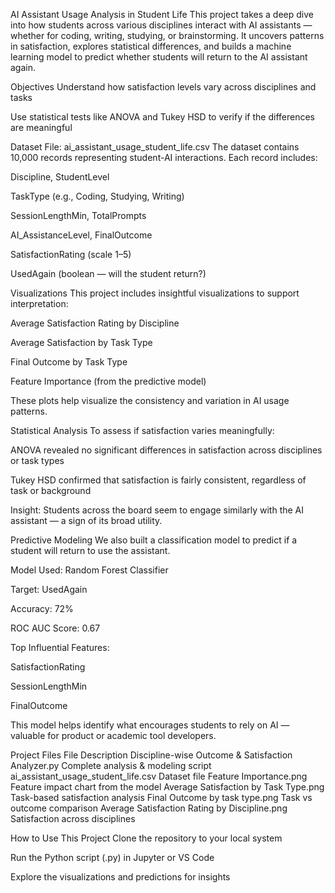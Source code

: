 AI Assistant Usage Analysis in Student Life
This project takes a deep dive into how students across various disciplines interact with AI assistants — whether for coding, writing, studying, or brainstorming. It uncovers patterns in satisfaction, explores statistical differences, and builds a machine learning model to predict whether students will return to the AI assistant again.

Objectives
Understand how satisfaction levels vary across disciplines and tasks

Use statistical tests like ANOVA and Tukey HSD to verify if the differences are meaningful



Dataset
File: ai_assistant_usage_student_life.csv
The dataset contains 10,000 records representing student-AI interactions. Each record includes:

Discipline, StudentLevel

TaskType (e.g., Coding, Studying, Writing)

SessionLengthMin, TotalPrompts

AI_AssistanceLevel, FinalOutcome

 SatisfactionRating (scale 1–5)

UsedAgain (boolean — will the student return?)

Visualizations
This project includes insightful visualizations to support interpretation:

Average Satisfaction Rating by Discipline

Average Satisfaction by Task Type

Final Outcome by Task Type

Feature Importance (from the predictive model)

These plots help visualize the consistency and variation in AI usage patterns.

Statistical Analysis
To assess if satisfaction varies meaningfully:

ANOVA revealed no significant differences in satisfaction across disciplines or task types

Tukey HSD confirmed that satisfaction is fairly consistent, regardless of task or background

Insight: Students across the board seem to engage similarly with the AI assistant — a sign of its broad utility.

Predictive Modeling
We also built a classification model to predict if a student will return to use the assistant.

Model Used: Random Forest Classifier

Target: UsedAgain

Accuracy: 72%

ROC AUC Score: 0.67

Top Influential Features:

SatisfactionRating

SessionLengthMin

FinalOutcome

This model helps identify what encourages students to rely on AI — valuable for product or academic tool developers.

Project Files
File	Description
Discipline-wise Outcome & Satisfaction Analyzer.py	Complete analysis & modeling script
ai_assistant_usage_student_life.csv	Dataset file
Feature Importance.png	Feature impact chart from the model
Average Satisfaction by Task Type.png	Task-based satisfaction analysis
Final Outcome by task type.png	Task vs outcome comparison
Average Satisfaction Rating by Discipline.png	Satisfaction across disciplines



How to Use This Project
Clone the repository to your local system

Run the Python script (.py) in Jupyter or VS Code

Explore the visualizations and predictions for insights


